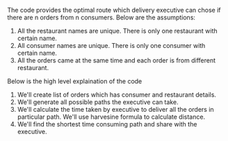 The code provides the optimal route which delivery executive can chose if there are n orders from n consumers.
Below are the assumptions:
1. All the restaurant names are unique. There is only one restaurant with certain name.
2. All consumer names are unique. There is only one consumer with certain name.
3. All the orders came at the same time and each order is from different restaurant.



Below is the high level explaination of the code
1. We'll create list of orders which has consumer and restaurant details.
2. We'll generate all possible paths the executive can take.
3. We'll calculate the time taken by executive to deliver all the orders in particular path. We'll use harvesine formula to calculate distance.
4. We'll find the shortest time consuming path and share with the executive.
